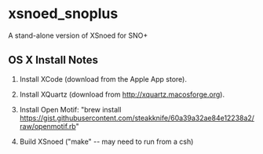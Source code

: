 xsnoed_snoplus
==============

A stand-alone version of XSnoed for SNO+

OS X Install Notes
------------------

1. Install XCode (download from the Apple App store).

2. Install XQuartz (download from http://xquartz.macosforge.org).

3. Install Open Motif:
   "brew install https://gist.githubusercontent.com/steakknife/60a39a32ae84e12238a2/raw/openmotif.rb"

4. Build XSnoed ("make" -- may need to run from a csh)

